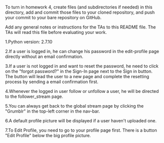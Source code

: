 To turn in homework 4, create files (and subdirectories if needed) in
this directory, add and commit those files to your cloned repository,
and push your commit to your bare repository on GitHub.

Add any general notes or instructions for the TAs to this README file.
The TAs will read this file before evaluating your work.

1.Python version: 2.7.10

2.If a user is logged in, he can change his password in the edit-profile page directly without an email confirmation.

3.If a user is not logged in and want to reset the password, he need to click on the "forgot password?" in the Sign-In page next to the Sign in button.
  The button will lead the user to a new page and complete the resetting process by sending a email confirmation first. 

4.Whenever the logged in user follow or unfollow a user, he will be directed to the follower_stream page.

5.You can always get back to the global stream page by clicking the "Grumblr" in the top-left corner in the nav-bar.

6.A default profile picture will be displayed if a user haven't uploaded one.

7.To Edit Profile, you need to go to your profile page first. There is a button "Edit Profile" below the big profile picture. 
